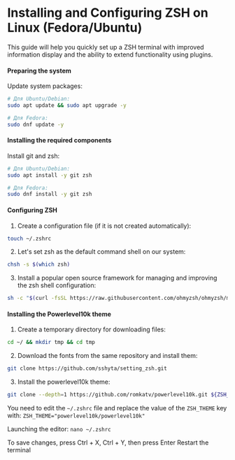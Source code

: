 # Installing and Configuring ZSH on Linux (Fedora/Ubuntu)

This guide will help you quickly set up a ZSH terminal with improved information display and the ability to extend functionality using plugins.

#### Preparing the system
Update system packages:
```bash
# Для Ubuntu/Debian:
sudo apt update && sudo apt upgrade -y

# Для Fedora:
sudo dnf update -y
```
#### Installing the required components
Install git and zsh:
```bash
# Для Ubuntu/Debian:
sudo apt install -y git zsh

# Для Fedora:
sudo dnf install -y git zsh
```

#### Configuring ZSH
1. Create a configuration file (if it is not created automatically):
```bash
touch ~/.zshrc
```
2. Let's set zsh as the default command shell on our system:
```bash
chsh -s $(which zsh)
```
3. Install a popular open source framework for managing and improving the zsh shell configuration:
```bash
sh -c "$(curl -fsSL https://raw.githubusercontent.com/ohmyzsh/ohmyzsh/master/tools/install.sh)"
```
#### Installing the Powerlevel10k theme
1. Create a temporary directory for downloading files:
```bash
cd ~/ && mkdir tmp && cd tmp
```
2. Download the fonts from the same repository and install them:
```bash
git clone https://github.com/sshyta/setting_zsh.git
```
3. Install the powerlevel10k theme:
```bash
git clone --depth=1 https://github.com/romkatv/powerlevel10k.git ${ZSH_CUSTOM:-$HOME/.oh-my-zsh/custom}/themes/powerlevel10k
```

You need to edit the `~/.zshrc` file and replace the value of the `ZSH_THEME` key with:
`ZSH_THEME="powerlevel10k/powerlevel10k"`

Launching the editor:
`nano ~/.zshrc`

To save changes, press Ctrl + X, Ctrl + Y, then press Enter
Restart the terminal

